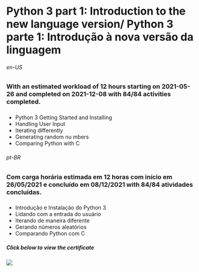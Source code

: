 # Python 3 part 1: Introduction to the new language version/ Python 3 parte 1: Introdução à nova versão da linguagem

###### en-US
### With an estimated workload of 12 hours starting on 2021-05-26 and completed on 2021-12-08 with 84/84 activities completed.

### 
* Python 3 Getting Started and Installing
* Handling User Input
* Iterating differently
* Generating random nu mbers
* Comparing Python with C

###### pt-BR
### Com carga horária estimada em 12 horas com início em 26/05/2021 e concluído em 08/12/2021 with 84/84 atividades concluídas.

### 
* Introdução e Instalação do Python 3
* Lidando com a entrada do usuário
* Iterando de maneira diferente
* Gerando números aleatórios
* Comparando Python com C

##### Click below to view the certificate
[![](https://cdn4.iconfinder.com/data/icons/business-1221/24/Certificate-64.png)](https://cursos.alura.com.br/certificate/wesley-comput/python-3-introducao-a-nova-versao-da-linguagem)
